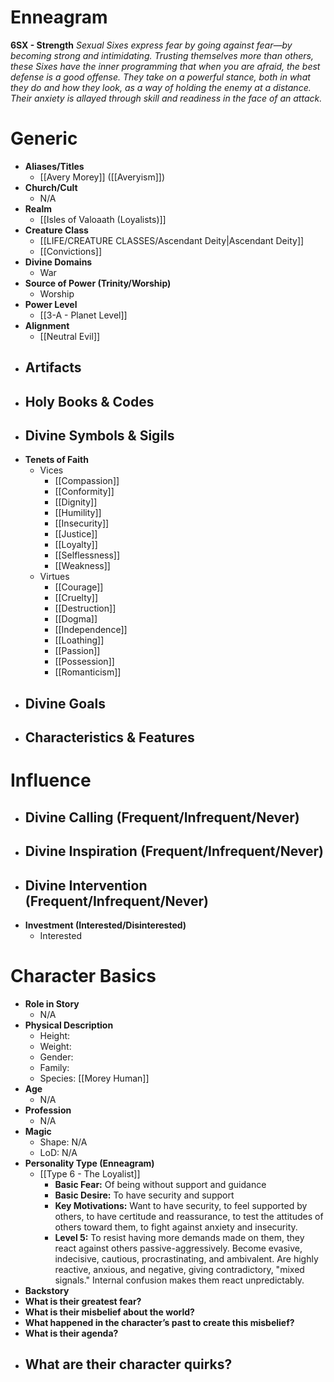 # Enneagram

**6SX - Strength**
*Sexual Sixes express fear by going against fear—by becoming strong and intimidating. Trusting themselves more than others, these Sixes have the inner programming that when you are afraid, the best defense is a good offense. They take on a powerful stance, both in what they do and how they look, as a way of holding the enemy at a distance. Their anxiety is allayed through skill and readiness in the face of an attack.*
# Generic
- **Aliases/Titles**
	- [[Avery Morey]] ([[Averyism]])
- **Church/Cult**
	- N/A
- **Realm**
	- [[Isles of Valoaath (Loyalists)]]
- **Creature Class**
	- [[LIFE/CREATURE CLASSES/Ascendant Deity|Ascendant Deity]]
	- [[Convictions]]
- **Divine Domains**
	- War
- **Source of Power (Trinity/Worship)**
	- Worship
- **Power Level**
	- [[3-A - Planet Level]]
- **Alignment**
	- [[Neutral Evil]]
- **Artifacts**
	- 
- **Holy Books & Codes**
	- 
- **Divine Symbols & Sigils**
	- 
- **Tenets of Faith**
	- Vices
		- [[Compassion]]
		- [[Conformity]]
		- [[Dignity]]
		- [[Humility]]
		- [[Insecurity]]
		- [[Justice]]
		- [[Loyalty]]
		- [[Selflessness]]
		- [[Weakness]]
	- Virtues
		- [[Courage]]
		- [[Cruelty]]
		- [[Destruction]]
		- [[Dogma]]
		- [[Independence]]
		- [[Loathing]]
		- [[Passion]]
		- [[Possession]]
		- [[Romanticism]]
- **Divine Goals**
	- 
- **Characteristics & Features**
	- 
# Influence
- **Divine Calling (Frequent/Infrequent/Never)**
	- 
- **Divine Inspiration (Frequent/Infrequent/Never)**
	- 
- **Divine Intervention (Frequent/Infrequent/Never)**
	- 
- **Investment (Interested/Disinterested)**
	- Interested

# Character Basics
- **Role in Story**
	- N/A
- **Physical Description**
	- Height:
	- Weight:
	- Gender:
	- Family:
	- Species: [[Morey Human]]
- **Age**
	- N/A
- **Profession**
	- N/A
- **Magic**
	- Shape: N/A
	- LoD: N/A
- **Personality Type (Enneagram)**
	- [[Type 6 - The Loyalist]]
		- **Basic Fear:** Of being without support and guidance
		- **Basic Desire:** To have security and support
		- **Key Motivations:** Want to have security, to feel supported by others, to have certitude and reassurance, to test the attitudes of others toward them, to fight against anxiety and insecurity.
		- **Level 5:** To resist having more demands made on them, they react against others passive-aggressively. Become evasive, indecisive, cautious, procrastinating, and ambivalent. Are highly reactive, anxious, and negative, giving contradictory, "mixed signals." Internal confusion makes them react unpredictably.
- **Backstory**
- **What is their greatest fear?**
- **What is their misbelief about the world?**
- **What happened in the character’s past to create this misbelief?**
- **What is their agenda?**
- **What are their character quirks?**
	- 